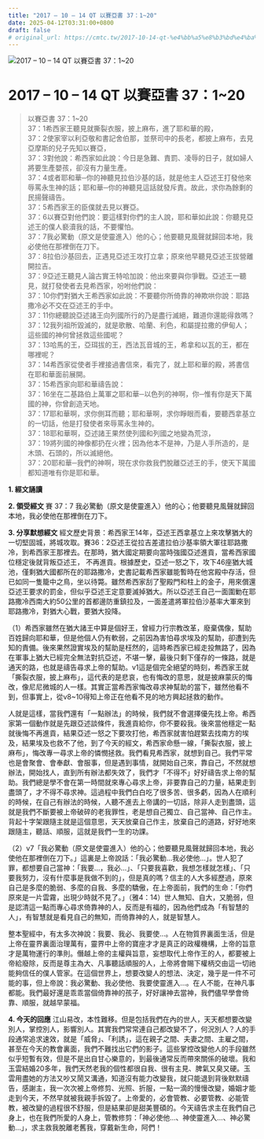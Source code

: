 ```yaml
---
title: "2017 – 10 – 14 QT 以賽亞書 37：1~20"
date: 2025-04-12T03:31:00+0800
draft: false
# original_url: https://cmtc.tw/2017-10-14-qt-%e4%bb%a5%e8%b3%bd%e4%ba%9e%e6%9b%b8-37%ef%bc%9a120
---
```


![2017 – 10 – 14 QT 以賽亞書 37：1\~20](/images/qt.jpg   "2017 – 10 – 14 QT 以賽亞書 37：1\~20")

# 2017 – 10 – 14 QT 以賽亞書 37：1\~20

> 以賽亞書 37：1\~20  
> 37：1希西家王聽見就撕裂衣服，披上麻布，進了耶和華的殿，  
> 37：2使家宰以利亞敬和書記舍伯那，並祭司中的長老，都披上麻布，去見亞摩斯的兒子先知以賽亞，  
> 37：3對他說：希西家如此說：今日是急難、責罰、凌辱的日子，就如婦人將要生產嬰孩，卻沒有力量生產。  
> 37：4或者耶和華─你的神聽見拉伯沙基的話，就是他主人亞述王打發他來辱罵永生神的話；耶和華─你的神聽見這話就發斥責。故此，求你為餘剩的民揚聲禱告。  
> 37：5希西家王的臣僕就去見以賽亞。  
> 37：6以賽亞對他們說：要這樣對你們的主人說，耶和華如此說：你聽見亞述王的僕人褻瀆我的話，不要懼怕。  
> 37：7我必驚動（原文是使靈進入）他的心；他要聽見風聲就歸回本地，我必使他在那裡倒在刀下。  
> 37：8拉伯沙基回去，正遇見亞述王攻打立拿；原來他早聽見亞述王拔營離開拉吉。  
> 37：9亞述王聽見人論古實王特哈加說：他出來要與你爭戰。亞述王一聽見，就打發使者去見希西家，吩咐他們說：  
> 37：10你們對猶大王希西家如此說：不要聽你所倚靠的神欺哄你說：耶路撒冷必不交在亞述王的手中。  
> 37：11你總聽說亞述諸王向列國所行的乃是盡行滅絕，難道你還能得救嗎？  
> 37：12我列祖所毀滅的，就是歌散、哈蘭、利色，和屬提拉撒的伊甸人；這些國的神何曾拯救這些國呢？  
> 37：13哈馬的王，亞珥拔的王，西法瓦音城的王，希拿和以瓦的王，都在哪裡呢？  
> 37：14希西家從使者手裡接過書信來，看完了，就上耶和華的殿，將書信在耶和華面前展開。  
> 37：15希西家向耶和華禱告說：  
> 37：16坐在二基路伯上萬軍之耶和華─以色列的神啊，你─惟有你是天下萬國的神，你曾創造天地。  
> 37：17耶和華啊，求你側耳而聽；耶和華啊，求你睜眼而看，要聽西拿基立的一切話，他是打發使者來辱罵永生神的。  
> 37：18耶和華啊，亞述諸王果然使列國和列國之地變為荒涼，  
> 37：19將列國的神像都扔在火裡；因為他本不是神，乃是人手所造的，是木頭、石頭的，所以滅絕他。  
> 37：20耶和華─我們的神啊，現在求你救我們脫離亞述王的手，使天下萬國都知道唯有你是耶和華。

**1. 經文誦讀**

**2. 領受經文**
賽 37：7 我必驚動（原文是使靈進入）他的心；他要聽見風聲就歸回本地，我必使他在那裡倒在刀下。

**3. 分享默想經文**
經文歷史背景：希西家王14年，亞述王西拿基立上來攻擊猶大的一切堅固城，將城攻取。賽36：2亞述王從拉吉差遣拉伯沙基率領大軍往耶路撒冷，到希西家王那裡去。在那時，猶大國定期要向當時強國亞述進貢，當希西家國位穩定後就背叛亞述王， 不再進貢。根據歷史，亞述一怒之下，攻下46座猶大城池，僅剩猶大國都所在的耶路撒冷，史書記載希西家雖能暫時在他宮殿中存活，但已如同一隻籠中之鳥，坐以待斃。雖然希西家刮了聖殿門和柱上的金子，用來償還亞述王要求的罰金，但似乎亞述王定意要滅掉猶大。所以亞述王自己一面圍勦在耶路撒冷西南大約50公里的首都邊防重鎮拉及，一面差遣將軍拉伯沙基率大軍來到耶路撒冷，對猶大心戰，要猶大投降。

（1）希西家雖然在猶大諸王中算是個好王，曾經力行宗教改革，廢棄偶像，幫助百姓歸向耶和華，但是他個人仍有軟弱，之前因為害怕尋求埃及的幫助，卻遭到先知的責備。後來果然證實埃及的幫助是枉然的，這時希西家已經走投無路了，因為在軍事上猶大已經完全無法對抗亞述，不堪一擊，最後只剩下僅存的一條路，就是通天的路，也就是禱告尋求上帝的幫助。v1這是個完全絕望的時刻，希西家王就「撕裂衣服，披上麻布」，這代表的是悲哀，也有悔改的意思，就是披麻蒙灰的悔改，像尼尼微城的人一樣。其實正當希西家悔改尋求神幫助的當下，雖然他看不到，但事實上，從v8\~10得知上帝正在他看不見的地方興起拯救的動作。

人就是這樣，當我們還有「一點辦法」的時候，我們就不會選擇優先找上帝。希西家第一個動作就是先跟亞述談條件，我進貢給你，你不要殺我。後來當他穩定一點就後悔不再進貢，結果亞述一怒之下要攻打他，希西家就害怕趕緊去找南方的埃及，結果埃及也救不了他，到了今天的經文，希西家命懸一線，「撕裂衣服，披上麻布」，悔改專一尋求上帝的憐憫拯救。我們看見希西家，就想到自己。我們平常也是會聚會、會奉獻、會服事，但是遇到事情，就開始自己來，靠自己，不然就想辦法，開始找人，直到所有辦法都失效了，我們才「不得不」好好禱告求上帝的幫助。我們總是學不會在第一時間就來專心尋求上帝，非要靠自己的力量，結果走到盡頭了，才不得不尋求神。這過程中我們白白吃了很多苦、很多虧，因為人在順利的時候，在自己有辦法的時候，人聽不進去上帝講的一切話，除非人走到盡頭，這就是我們不斷要被上帝破碎的老我罪性，老是想自己獨立、自己當神、自己作主。背起十字架跟隨主就是這個意思，天天放棄自己作主，放棄自己的道路，好好地來跟隨主，聽話、順服，這就是我們一生的功課。

（2）v7「我必驚動（原文是使靈進入）他的心；他要聽見風聲就歸回本地，我必使他在那裡倒在刀下。」這裏是上帝說話：「我必驚動…我必使他…」。世人犯了罪，都想要自己當神：「我要…，我必…」、「只要我喜歡，我想怎樣就怎樣」、「只要我努力，沒有什麼事是我做不到的」，但是真的嗎？信主的人大多經歷過，原來自己是多麼的脆弱、多麼的自我、多麼的驕傲，在上帝面前，我們的生命：「你們原來是一片雲霧，出現少時就不見了。」（雅4：14）世人無知、自大，又脆弱，但是認清這一點而專心尋求倚靠神的人，反而是有福的，因為他們成為「有智慧的人」，有智慧就是看見自己的無知，而倚靠神的人，就是智慧人。

整本聖經中，有太多次神說：我要、我必、我要使…。人在物質界裏面生活，但是上帝在靈界裏面治理萬有，靈界中上帝的寶座才才是真正的政權機構，上帝的旨意才是萬物運行的準則。僭越上帝的主權與旨意，妄想取代上帝作王的人，都要被上帝給廢除，反而是尊主為大、凡事聽話順服的人，上帝將會賜下權柄交由這一切祂能夠信任的僕人管家。在這個世界上，想要改變人的想法、決定，幾乎是一件不可能的事，但上帝說：我必驚動、我必使他、我要使靈進入…。在人不能，在神凡事都能。我們最好還是乖乖當個倚靠神的孩子，好好讓神去當神，我們儘早學會倚靠、順服，就越早蒙福。

**4. 今天的回應**
江山易改，本性難移。但是包括我們在內的世人，天天都想要改變別人，掌控別人，影響別人。其實我們常常連自己都改變不了，何況別人？人的手段通常追求速效，就是「威脅」、「利誘」，這在親子之間、夫妻之間、主雇之間，甚至在今天的教會裏面，我們不難找出它們的影子。這些掌控改變他人的手段雖然似乎短暫有效，但是不是出自甘心樂意的，到最後通常反而帶來關係的破壞。我和玉雲結婚20多年，我們天然老我的個性都很自我、很有主見、脾氣又臭又硬。玉雲用盡她的方法又吵又鬧又溝通，知道沒有能力改變我，就只能退到背後默默禱告，感謝主，我一次次被上帝修剪、光照、折服，一點一滴的慢慢改變，婚姻才能走到今天，不然早就被我親手拆毀了。上帝愛的，必會管教、必要管教、必能管教，被改變的過程很不舒服，但是結果卻是甜美豐碩的。今天禱告求主在我們自己身上，也在我們所愛的人身上，管教修剪：「神必使他…、神使靈進入…、神必驚動…」，求主救我脫離老舊我，穿戴新生命，阿們！
